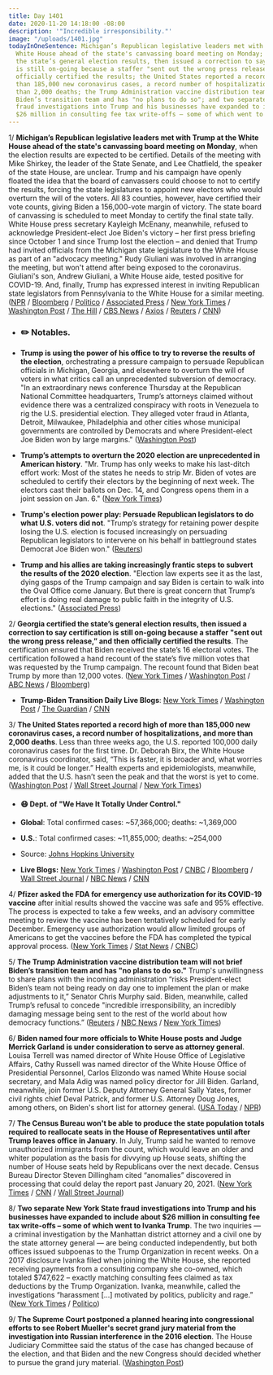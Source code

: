 ```yaml
---
title: Day 1401
date: 2020-11-20 14:18:00 -08:00
description: '"Incredible irresponsibility."'
image: "/uploads/1401.jpg"
todayInOneSentence: Michigan’s Republican legislative leaders met with Trump at the
  White House ahead of the state's canvassing board meeting on Monday; Georgia certified
  the state’s general election results, then issued a correction to say certification
  is still on-going because a staffer "sent out the wrong press release,” and then
  officially certified the results; the United States reported a record high of more
  than 185,000 new coronavirus cases, a record number of hospitalizations, and more
  than 2,000 deaths; the Trump Administration vaccine distribution team will not brief
  Biden’s transition team and has "no plans to do so"; and two separate New York State
  fraud investigations into Trump and his businesses have expanded to include about
  $26 million in consulting fee tax write-offs – some of which went to Ivanka Trump.
---
```


1/ **Michigan’s Republican legislative leaders met with Trump at the White House ahead of the state's canvassing board meeting on Monday**, when the election results are expected to be certified. Details of the meeting with Mike Shirkey, the leader of the State Senate, and Lee Chatfield, the speaker of the state House, are unclear. Trump and his campaign have openly floated the idea that the board of canvassers could choose to not to certify the results, forcing the state legislatures to appoint new electors who would overturn the will of the voters. All 83 counties, however, have certified their vote counts, giving Biden a 156,000-vote margin of victory. The state board of canvassing is scheduled to meet Monday to certify the final state tally. White House press secretary Kayleigh McEnany, meanwhile, refused to acknowledge President-elect Joe Biden's victory – her first press briefing since October 1 and since Trump lost the election – and denied that Trump had invited officials from the Michigan state legislature to the White House as part of an "advocacy meeting." Rudy Giuliani was involved in arranging the meeting, but won't attend after being exposed to the coronavirus. Giuliani's son, Andrew Giuliani, a White House aide, tested positive for COVID-19. And, finally, Trump has expressed interest in inviting Republican state legislators from Pennsylvania to the White House for a similar meeting.([NPR](https://www.npr.org/sections/biden-transition-updates/2020/11/20/937037974/michigan-lawmakers-to-meet-trump-amid-efforts-to-overturn-election-results) / [Bloomberg](https://www.bloomberg.com/news/articles/2020-11-20/trump-to-host-michigan-lawmakers-despite-bipartisan-outcry?sref=MIBMEEoj) / [Politico](https://www.politico.com/news/2020/11/20/michigan-gop-dc-trump-election-438690) / [Associated Press](https://apnews.com/article/trump-invites-michigan-gop-white-house-6ab95edd3373ecc9607381175d6f3328) / [New York Times](https://www.nytimes.com/2020/11/20/us/politics/trump-meeting.html) / [Washington Post](https://www.washingtonpost.com/politics/trump-michigan-lawmakers-meeting/2020/11/20/ef30e2ba-2b43-11eb-8fa2-06e7cbb145c0_story.html) / [The Hill](https://thehill.com/homenews/administration/526891-mcenany-disputes-any-trump-advocacy-with-invite-to-michigan-lawmakers) / [CBS News](https://www.cbsnews.com/news/kayleigh-mcenany-press-briefing-refuses-acknowledge-election-outcome/) / [Axios](https://www.axios.com/trump-giuliani-white-house-michigan-covid-abbbbcf3-e415-4d9d-8911-427be7b645b1.html) / [Reuters](https://www.reuters.com/article/us-health-coronavirus-usa-giuliani-idUSKBN2802B5) / [CNN](https://www.cnn.com/politics/live-news/biden-trump-us-election-news-11-20-20/h_0ee32947ed392bc91b2af5495bddac2a))

* ### ✏️ Notables.

* **Trump is using the power of his office to try to reverse the results of the election**, orchestrating a pressure campaign to persuade Republican officials in Michigan, Georgia, and elsewhere to overturn the will of voters in what critics call an unprecedented subversion of democracy. "In an extraordinary news conference Thursday at the Republican National Committee headquarters, Trump’s attorneys claimed without evidence there was a centralized conspiracy with roots in Venezuela to rig the U.S. presidential election. They alleged voter fraud in Atlanta, Detroit, Milwaukee, Philadelphia and other cities whose municipal governments are controlled by Democrats and where President-elect Joe Biden won by large margins." ([Washington Post](https://www.washingtonpost.com/politics/trump-uses-power-of-presidency-to-try-to-overturn-the-election-and-stay-in-office/2020/11/19/bc89caa6-2a9f-11eb-8fa2-06e7cbb145c0_story.html))

* **Trump’s attempts to overturn the 2020 election are unprecedented in American history**. "Mr. Trump has only weeks to make his last-ditch effort work: Most of the states he needs to strip Mr. Biden of votes are scheduled to certify their electors by the beginning of next week. The electors cast their ballots on Dec. 14, and Congress opens them in a joint session on Jan. 6." ([New York Times](https://www.nytimes.com/2020/11/19/us/politics/trump-election.html))

* **Trump's election power play: Persuade Republican legislators to do what U.S. voters did not**. "Trump’s strategy for retaining power despite losing the U.S. election is focused increasingly on persuading Republican legislators to intervene on his behalf in battleground states Democrat Joe Biden won." ([Reuters](https://www.reuters.com/article/us-usa-election-trump-strategy-idUSKBN27Z30G))

* **Trump and his allies are taking increasingly frantic steps to subvert the results of the 2020 election**. "Election law experts see it as the last, dying gasps of the Trump campaign and say Biden is certain to walk into the Oval Office come January. But there is great concern that Trump’s effort is doing real damage to public faith in the integrity of U.S. elections." ([Associated Press](https://apnews.com/article/trump-allies-try-overturn-biden-victory-29da6aac9cc41e47f3095855e7af7031))

2/ **Georgia certified the state’s general election results, then issued a correction to say certification is still on-going because a staffer "sent out the wrong press release,” and then officially certified the results**. The certification ensured that Biden received the state’s 16 electoral votes. The certification followed a hand recount of the state’s five million votes that was requested by the Trump campaign. The recount found that Biden beat Trump by more than 12,000 votes. ([New York Times](https://www.nytimes.com/live/2020/11/20/us/joe-biden-trump/georgia-officials-say-certification-will-be-finished-today-after-the-wrong-press-release-said-it-was-done) / [Washington Post](https://www.washingtonpost.com/elections/2020/11/20/joe-biden-trump-transition-live-updates/) / [ABC News](https://abcnews.go.com/Politics/statewide-audit-results-reaffirm-biden-winner-georgia/story?id=74308105) / [Bloomberg](https://www.bloomberg.com/news/articles/2020-11-20/georgia-secretary-of-state-certifies-biden-s-win-after-audit?srnd=premium))

* **Trump-Biden Transition Daily Live Blogs**: [New York Times](https://www.nytimes.com/live/2020/11/20/us/joe-biden-trump) / [Washington Post](https://www.washingtonpost.com/elections/2020/11/20/joe-biden-trump-transition-live-updates/) / [The Guardian](https://www.theguardian.com/us-news/live/2020/nov/20/us-election-trump-michigan-biden-georgia-live-updates) / [CNN](https://www.cnn.com/politics/live-news/biden-trump-us-election-news-11-20-20/index.html)

3/ **The United States reported a record high of more than 185,000 new coronavirus cases, a record number of hospitalizations, and more than 2,000 deaths**. Less than three weeks ago, the U.S. reported 100,000 daily coronavirus cases for the first time.  Dr. Deborah Birx, the White House coronavirus coordinator, said, “This is faster, it is broader and, what worries me, is it could be longer.” Health experts and epidemiologists, meanwhile, added that the U.S. hasn’t seen the peak and that the worst is yet to come. ([Washington Post](https://www.washingtonpost.com/nation/2020/11/20/coronavirus-covid-live-updates-us/) / [Wall Street Journal](https://www.wsj.com/livecoverage/covid-2020-11-20/card/oKtt9zRt8QaIr3T5ISxY) / [New York Times](https://www.nytimes.com/live/2020/11/20/world/covid-19-coronavirus/health-care-systems-struggle-as-newly-detected-cases-approach-200000-a-day-in-the-us))

* #### 😷 Dept. of "We Have It Totally Under Control."

* **Global**: Total confirmed cases: \~57,366,000; deaths: \~1,369,000

* **U.S.**: Total confirmed cases: \~11,855,000; deaths: \~254,000

* Source: [Johns Hopkins University](https://coronavirus.jhu.edu/map.html)

* **Live Blogs:** [New York Times](https://www.nytimes.com/live/2020/11/20/world/covid-19-coronavirus) / [Washington Post](https://www.washingtonpost.com/nation/2020/11/20/coronavirus-covid-live-updates-us/) / [CNBC](https://www.cnbc.com/2020/11/20/coronavirus-live-updates.html) / [Bloomberg](https://www.bloomberg.com/news/articles/2020-11-19/dc-cases-rise-texas-sees-new-case-record-virus-update?srnd=coronavirus&sref=MIBMEEoj) / [Wall Street Journal](https://www.wsj.com/livecoverage/covid-2020-11-20?mod=hp_theme_coronavirus-ribbon) / [NBC News](https://www.nbcnews.com/news/us-news/live-blog/2020-11-20-covid-live-updates-n1248338) / [CNN](https://www.cnn.com/world/live-news/coronavirus-pandemic-11-20-20-intl/index.html)

4/ **Pfizer asked the FDA for emergency use authorization for its COVID-19 vaccine** after initial results showed the vaccine was safe and 95% effective. The process is expected to take a few weeks, and an advisory committee meeting to review the vaccine has been tentatively scheduled for early December. Emergency use authorization would allow limited groups of Americans to get the vaccines before the FDA has completed the typical approval process. ([New York Times](https://www.nytimes.com/2020/11/20/health/pfizer-covid-vaccine.html) / [Stat News](https://www.statnews.com/2020/11/20/pfizer-biontech-submit-formal-application-to-fda-to-authorize-covid-19-vaccine/) / [CNBC](https://www.cnbc.com/2020/11/20/covid-19-vaccine-pfizer-will-apply-for-fda-emergency-use-authorization.html))

5/ **The Trump Administration vaccine distribution team will not brief Biden’s transition team and has "no plans to do so."** Trump's unwillingness to share plans with the incoming administration “risks President-elect Biden’s team not being ready on day one to implement the plan or make adjustments to it,” Senator Chris Murphy said. Biden, meanwhile, called Trump’s refusal to concede "incredible irresponsibility, an incredibly damaging message being sent to the rest of the world about how democracy functions.” ([Reuters](https://www.reuters.com/article/us-usa-election-vaccine-idUSKBN27Z2UA) / [NBC News](https://www.nbcnews.com/politics/white-house/biden-harris-meet-governors-trump-again-has-no-public-events-n1248222) / [New York Times](https://www.nytimes.com/live/2020/11/20/us/joe-biden-trump/bidens-transition-team-renews-calls-for-gsa-head-to-authorize-the-transition-process-to-begin))

6/ **Biden named four more officials to White House posts and Judge Merrick Garland is under consideration to serve as attorney general**. Louisa Terrell was named director of White House Office of Legislative Affairs, Cathy Russell was named director of the White House Office of Presidential Personnel, Carlos Elizondo was named White House social secretary, and Mala Adig was named policy director for Jill Biden. Garland, meanwhile, join former U.S. Deputy Attorney General Sally Yates, former civil rights chief Deval Patrick, and former U.S. Attorney Doug Jones, among others, on Biden's short list for attorney general. ([USA Today](https://www.usatoday.com/story/news/politics/2020/11/20/biden-names-white-house-posts-directors-legislation-personnel/6354645002/?scrolla=5eb6d68b7fedc32c19ef33b4) / [NPR](https://www.npr.org/sections/biden-transition-updates/2020/11/20/937043662/merrick-garland-among-biden-candidates-for-attorney-general-sources-say))

7/ **The Census Bureau won't be able to produce the state population totals required to reallocate seats in the House of Representatives until after Trump leaves office in January**. In July, Trump said he wanted to remove unauthorized immigrants from the count, which would leave an older and whiter population as the basis for divvying up House seats, shifting the number of House seats held by Republicans over the next decade. Census Bureau Director Steven Dillingham cited “anomalies” discovered in processing that could delay the report past January 20, 2021. ([New York Times](https://www.nytimes.com/2020/11/19/us/2020-census-data.html) / [CNN](https://www.cnn.com/2020/11/19/politics/census-undocumented-immigrants/) / [Wall Street Journal](https://www.wsj.com/articles/census-snags-may-delay-results-beyond-trump-administration-11605827208?mod=djemalertNEWS))

8/ **Two separate New York State fraud investigations into Trump and his businesses have expanded to include about $26 million in consulting fee tax write-offs – some of which went to Ivanka Trump**. The two inquiries — a criminal investigation by the Manhattan district attorney and a civil one by the state attorney general — are being conducted independently, but both offices issued subpoenas to the Trump Organization in recent weeks. On a 2017 disclosure Ivanka filed when joining the White House, she reported receiving payments from a consulting company she co-owned, which totaled $747,622 – exactly matching consulting fees claimed as tax deductions by the Trump Organization. Ivanka, meanwhile, called the investigations “harassment \[...\] motivated by politics, publicity and rage.” ([New York Times](https://www.nytimes.com/2020/11/19/nyregion/trump-fraud-investigations-taxes.html) / [Politico](https://www.politico.com/news/2020/11/19/ivanka-trump-investigations-harassment-438561))

9/ **The Supreme Court postponed a planned hearing into congressional efforts to see Robert Mueller's secret grand jury material from the investigation into Russian interference in the 2016 election**. The House Judiciary Committee said the status of the case has changed because of the election, and that Biden and the new Congress should decided whether to pursue the grand jury material. ([Washington Post](https://www.washingtonpost.com/politics/courts_law/supreme-court-mueller-investigation/2020/11/20/35f81c2c-2b53-11eb-9b14-ad872157ebc9_story.html))